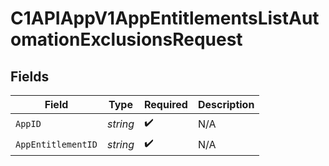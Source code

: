 # C1APIAppV1AppEntitlementsListAutomationExclusionsRequest


## Fields

| Field              | Type               | Required           | Description        |
| ------------------ | ------------------ | ------------------ | ------------------ |
| `AppID`            | *string*           | :heavy_check_mark: | N/A                |
| `AppEntitlementID` | *string*           | :heavy_check_mark: | N/A                |